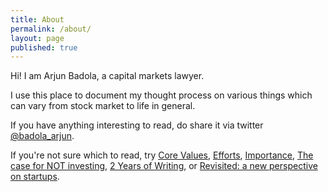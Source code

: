 ```yaml
---
title: About
permalink: /about/
layout: page
published: true
---
```

Hi! I am Arjun Badola, a capital markets lawyer.

I use this place to document my thought process on various things which can vary from stock market to life in general.

If you have anything interesting to read, do share it via twitter [@badola_arjun](https://twitter.com/badola_arjun).

If you're not sure which to read, try [Core Values](https://arjunbadola.blog/core-values/), [Efforts](https://arjunbadola.blog/Efforts/), [Importance](https://arjunbadola.blog/Importance/), [The case for NOT investing](https://arjunbadola.blog/The-case-for-not-investing/), [2 Years of Writing](https://arjunbadola.blog/2-years-of-writing/), or [Revisited: a new perspective on startups](http://arjunbadola.blog/Revisited-A-New-Perspective-on-Startups/).
